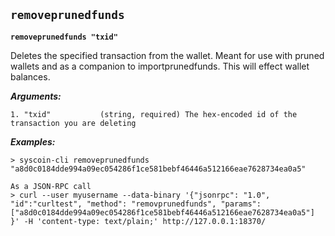 ## **`removeprunedfunds`**

**`removeprunedfunds "txid"`**

Deletes the specified transaction from the wallet. Meant for use with pruned wallets and as a companion to importprunedfunds. This will effect wallet balances.

***Arguments:***

```
1. "txid"           (string, required) The hex-encoded id of the transaction you are deleting

```



***Examples:***

```
> syscoin-cli removeprunedfunds "a8d0c0184dde994a09ec054286f1ce581bebf46446a512166eae7628734ea0a5"

As a JSON-RPC call
> curl --user myusername --data-binary '{"jsonrpc": "1.0", "id":"curltest", "method": "removprunedfunds", "params": ["a8d0c0184dde994a09ec054286f1ce581bebf46446a512166eae7628734ea0a5"] }' -H 'content-type: text/plain;' http://127.0.0.1:18370/
```
